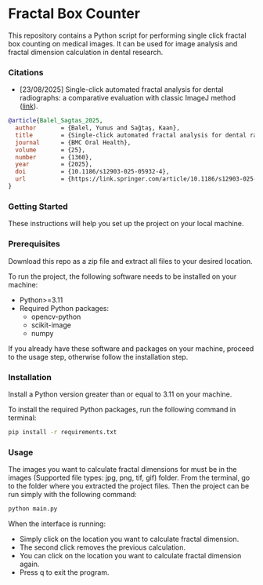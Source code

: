 # Fractal Box Counter
This repository contains a Python script for performing single click fractal box counting on medical images. It can be used for image analysis and fractal dimension calculation in dental research.

### Citations
- [23/08/2025] Single-click automated fractal analysis for dental radiographs: a comparative evaluation with classic ImageJ method ([link](https://doi.org/10.1186/s12903-025-05932-4)).

```bibtex
@article{Balel_Sagtas_2025,
  author       = {Balel, Yunus and Sağtaş, Kaan},
  title        = {Single-click automated fractal analysis for dental radiographs: a comparative evaluation with classic ImageJ method},
  journal      = {BMC Oral Health},
  volume       = {25},
  number       = {1360},
  year         = {2025},
  doi          = {10.1186/s12903-025-05932-4},
  url          = {https://link.springer.com/article/10.1186/s12903-025-05932-4}
}
```

### Getting Started
These instructions will help you set up the project on your local machine.

### Prerequisites
Download this repo as a zip file and extract all files to your desired location.

To run the project, the following software needs to be installed on your machine:
- Python>=3.11
- Required Python packages:
  - opencv-python
  - scikit-image
  - numpy

If you already have these software and packages on your machine, proceed to the usage step, otherwise follow the installation step.

### Installation
Install a Python version greater than or equal to 3.11 on your machine.

To install the required Python packages, run the following command in terminal:

```bash
pip install -r requirements.txt
```

### Usage
The images you want to calculate fractal dimensions for must be in the images (Supported file types: jpg, png, tif, gif) folder.
From the terminal, go to the folder where you extracted the project files. Then the project can be run simply with the following command:

```bash
python main.py
```

When the interface is running: 
- Simply click on the location you want to calculate fractal dimension.
- The second click removes the previous calculation.
- You can click on the location you want to calculate fractal dimension again.
- Press q to exit the program.
